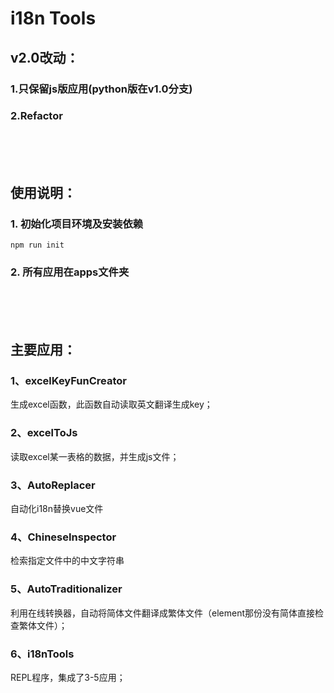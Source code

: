 # i18n Tools

## v2.0改动：

### 1.只保留js版应用(python版在v1.0分支)

### 2.Refactor
<br/><br/><br/>
## 使用说明：

### 1. 初始化项目环境及安装依赖
```
npm run init
```

### 2. 所有应用在apps文件夹
<br/><br/><br/>
## 主要应用： 

### 1、excelKeyFunCreator

  生成excel函数，此函数自动读取英文翻译生成key；
  
### 2、excelToJs

  读取excel某一表格的数据，并生成js文件；
  
### 3、AutoReplacer

  自动化i18n替换vue文件
  
### 4、ChineseInspector
  检索指定文件中的中文字符串

### 5、AutoTraditionalizer
  利用在线转换器，自动将简体文件翻译成繁体文件（element那份没有简体直接检查繁体文件）；

### 6、i18nTools
  REPL程序，集成了3-5应用；


